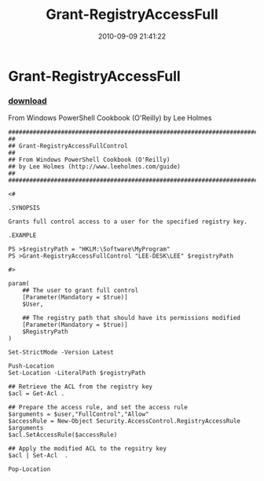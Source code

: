 ﻿---
pid:            2170
parent:         0
children:       
poster:         Lee Holmes
title:          Grant-RegistryAccessFull
date:           2010-09-09 21:41:22
description:    From Windows PowerShell Cookbook (O'Reilly) by Lee Holmes
format:         posh
---

# Grant-RegistryAccessFull

### [download](2170.ps1)  

From Windows PowerShell Cookbook (O'Reilly) by Lee Holmes

```posh
##############################################################################
##
## Grant-RegistryAccessFullControl
##
## From Windows PowerShell Cookbook (O'Reilly)
## by Lee Holmes (http://www.leeholmes.com/guide)
##
##############################################################################

<#

.SYNOPSIS

Grants full control access to a user for the specified registry key.

.EXAMPLE

PS >$registryPath = "HKLM:\Software\MyProgram"
PS >Grant-RegistryAccessFullControl "LEE-DESK\LEE" $registryPath

#>

param(
    ## The user to grant full control
    [Parameter(Mandatory = $true)]
    $User,

    ## The registry path that should have its permissions modified
    [Parameter(Mandatory = $true)]
    $RegistryPath
)

Set-StrictMode -Version Latest

Push-Location
Set-Location -LiteralPath $registryPath

## Retrieve the ACL from the registry key
$acl = Get-Acl .

## Prepare the access rule, and set the access rule
$arguments = $user,"FullControl","Allow"
$accessRule = New-Object Security.AccessControl.RegistryAccessRule $arguments
$acl.SetAccessRule($accessRule)

## Apply the modified ACL to the regsitry key
$acl | Set-Acl  .

Pop-Location
```
